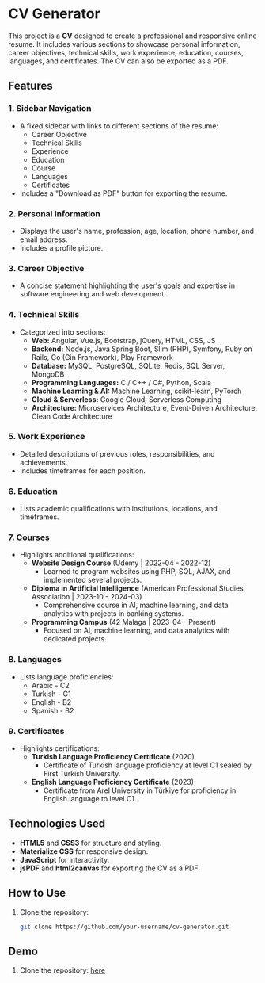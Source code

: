 # CV Generator

This project is a **CV** designed to create a professional and responsive online resume. It includes various sections to showcase personal information, career objectives, technical skills, work experience, education, courses, languages, and certificates. The CV can also be exported as a PDF.

## Features

### 1. Sidebar Navigation

- A fixed sidebar with links to different sections of the resume:
  - Career Objective
  - Technical Skills
  - Experience
  - Education
  - Course
  - Languages
  - Certificates
- Includes a "Download as PDF" button for exporting the resume.

### 2. Personal Information

- Displays the user's name, profession, age, location, phone number, and email address.
- Includes a profile picture.

### 3. Career Objective

- A concise statement highlighting the user's goals and expertise in software engineering and web development.

### 4. Technical Skills

- Categorized into sections:
  - **Web:** Angular, Vue.js, Bootstrap, jQuery, HTML, CSS, JS
  - **Backend:** Node.js, Java Spring Boot, Slim (PHP), Symfony, Ruby on Rails, Go (Gin Framework), Play Framework
  - **Database:** MySQL, PostgreSQL, SQLite, Redis, SQL Server, MongoDB
  - **Programming Languages:** C / C++ / C#, Python, Scala
  - **Machine Learning & AI:** Machine Learning, scikit-learn, PyTorch
  - **Cloud & Serverless:** Google Cloud, Serverless Computing
  - **Architecture:** Microservices Architecture, Event-Driven Architecture, Clean Code Architecture

### 5. Work Experience

- Detailed descriptions of previous roles, responsibilities, and achievements.
- Includes timeframes for each position.

### 6. Education

- Lists academic qualifications with institutions, locations, and timeframes.

### 7. Courses

- Highlights additional qualifications:
  - **Website Design Course** (Udemy | 2022-04 - 2022-12)
    - Learned to program websites using PHP, SQL, AJAX, and implemented several projects.
  - **Diploma in Artificial Intelligence** (American Professional Studies Association | 2023-10 - 2024-03)
    - Comprehensive course in AI, machine learning, and data analytics with projects in banking systems.
  - **Programming Campus** (42 Malaga | 2023-04 - Present)
    - Focused on AI, machine learning, and data analytics with dedicated projects.

### 8. Languages

- Lists language proficiencies:
  - Arabic - C2
  - Turkish - C1
  - English - B2
  - Spanish - B2

### 9. Certificates

- Highlights certifications:
  - **Turkish Language Proficiency Certificate** (2020)
    - Certificate of Turkish language proficiency at level C1 sealed by First Turkish University.
  - **English Language Proficiency Certificate** (2023)
    - Certificate from Arel University in Türkiye for proficiency in English language to level C1.

## Technologies Used

- **HTML5** and **CSS3** for structure and styling.
- **Materialize CSS** for responsive design.
- **JavaScript** for interactivity.
- **jsPDF** and **html2canvas** for exporting the CV as a PDF.

## How to Use

1. Clone the repository:
   ```bash
   git clone https://github.com/your-username/cv-generator.git
   ```

## Demo

1. Clone the repository:
[here](https://cv-qjok.onrender.com/)
